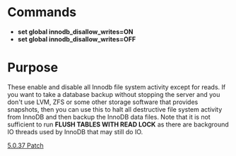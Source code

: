 # Commands #

  * **set global innodb\_disallow\_writes=ON**
  * **set global innodb\_disallow\_writes=OFF**

# Purpose #

These enable and disable all Innodb file system activity except for reads. If you want to take a database backup without stopping the server and you don't use LVM, ZFS or some other storage software that provides snapshots, then you can use this to halt all destructive file system activity from InnoDB and then backup the InnoDB data files. Note that it is not sufficient to run **FLUSH TABLES WITH READ LOCK** as there are background IO threads used by InnoDB that may still do IO.

[5.0.37 Patch](http://code.google.com/p/google-mysql-tools/source/browse/trunk/mysql-patches/innodb_disallow_writes-5.0.37.patch)